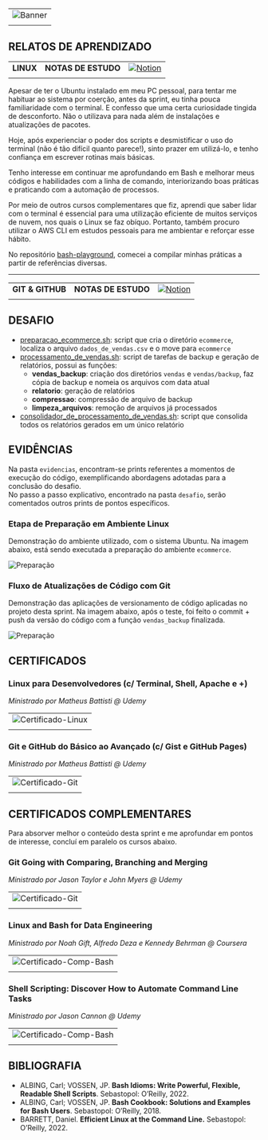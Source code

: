 #

||
|---|
|![Banner](/assets/banner-sprint1.png)|
||

## RELATOS DE APRENDIZADO

| | | |
|:---|---|---:|
|**LINUX**|**NOTAS DE ESTUDO**|[![Notion](https://img.shields.io/badge/Notion-%23000000.svg?style=for-the-badge&logo=notion&logoColor=white )](https://wool-papaya-d4a.notion.site/Linux-Bash-11f0d30eb94d80e88db7df6abc848b61)|
| | | |

Apesar de ter o Ubuntu instalado em meu PC pessoal, para tentar me habituar ao sistema por coerção, antes da sprint, eu tinha pouca familiaridade com o terminal. E confesso que uma certa curiosidade tingida de desconforto. Não o utilizava para nada além de instalações e atualizações de pacotes.  

Hoje, após experienciar o poder dos scripts e desmistificar o uso do terminal (não é tão difícil quanto parece!), sinto prazer em utilizá-lo, e tenho confiança em escrever rotinas mais básicas.  

Tenho interesse em continuar me aprofundando em Bash e melhorar meus códigos e habilidades com a linha de comando, interiorizando boas práticas e praticando com a automação de processos.  

Por meio de outros cursos complementares que fiz, aprendi que saber lidar com o terminal é essencial para uma utilização eficiente de muitos serviços de nuvem, nos quais o Linux se faz obíquo. Portanto, também procuro utilizar o AWS CLI em estudos pessoais para me ambientar e reforçar esse hábito.

No repositório [bash-playground](https://github.com/jqln-vc/bash-playground), comecei a compilar minhas práticas a partir de referências diversas.

---

| | | |
|:---|---|---:|
|**GIT & GITHUB**|**NOTAS DE ESTUDO**|[![Notion](https://img.shields.io/badge/Notion-%23000000.svg?style=for-the-badge&logo=notion&logoColor=white )](https://wool-papaya-d4a.notion.site/Git-1210d30eb94d80b296fafde3fbc00d20)|
| | | |

## DESAFIO

* [preparacao_ecommerce.sh](./desafio/preparacao_ecommerce.sh): script que cria o diretório `ecommerce`, localiza o arquivo `dados_de_vendas.csv` e o move para `ecommerce`
* [processamento_de_vendas.sh](./desafio/processamento_de_vendas.sh): script de tarefas de backup e geração de relatórios, possui as funções:
  * **vendas_backup**: criação dos diretórios `vendas` e `vendas/backup`, faz cópia de backup e nomeia os arquivos com data atual
  * **relatorio**: geração de relatórios
  * **compressao**: compressão de arquivo de backup
  * **limpeza_arquivos**: remoção de arquivos já processados
* [consolidador_de_processamento_de_vendas.sh](./desafio/consolidador_de_processamento_de_vendas.sh): script que consolida todos os relatórios gerados em um único relatório

## EVIDÊNCIAS

Na pasta `evidencias`, encontram-se prints referentes a momentos de execução do código, exemplificando abordagens adotadas para a conclusão do desafio.  
No passo a passo explicativo, encontrado na pasta `desafio`, serão comentados outros prints de pontos específicos.

### Etapa de Preparação em Ambiente Linux

Demonstração do ambiente utilizado, com o sistema Ubuntu. Na imagem abaixo, está sendo executada a preparação do ambiente `ecommerce`.

![Preparação](evidencias/1-preparacao.png)

### Fluxo de Atualizações de Código com Git

Demonstração das aplicações de versionamento de código aplicadas no projeto desta sprint. Na imagem abaixo, após o teste, foi feito o commit + push da versão do código com a função `vendas_backup` finalizada.

![Preparação](evidencias/2-commits.png)

## CERTIFICADOS

### Linux para Desenvolvedores (c/ Terminal, Shell, Apache e +)

*Ministrado por Matheus Battisti @ Udemy*

| |
|---|
|![Certificado-Linux](certificados/certificado-linux.jpg)|
||

### Git e GitHub do Básico ao Avançado (c/ Gist e GitHub Pages)

*Ministrado por Matheus Battisti @ Udemy*

| |
|---|
|![Certificado-Git](certificados/)|
||

## CERTIFICADOS COMPLEMENTARES

Para absorver melhor o conteúdo desta sprint e me aprofundar em pontos de interesse, concluí em paralelo os cursos abaixo.

### Git Going with Comparing, Branching and Merging

*Ministrado por Jason Taylor e John Myers @ Udemy*

| |
|---|
|![Certificado-Git](certificados/certificado-complementar-git.jpg)|
||

### Linux and Bash for Data Engineering

*Ministrado por Noah Gift, Alfredo Deza e Kennedy Behrman @ Coursera*

| |
|---|
|![Certificado-Comp-Bash](certificados/certificado-complementar-linux-bash.jpg)|
||

### Shell Scripting: Discover How to Automate Command Line Tasks

*Ministrado por Jason Cannon @ Udemy*

| |
|---|
|![Certificado-Comp-Bash](certificados/)|
||

## BIBLIOGRAFIA

* ALBING, Carl; VOSSEN, JP. **Bash Idioms: Write Powerful, Flexible, Readable Shell Scripts**. Sebastopol: O’Reilly, 2022.
* ALBING, Carl; VOSSEN, JP. **Bash Cookbook: Solutions and Examples for Bash Users**. Sebastopol: O’Reilly, 2018.
* BARRETT, Daniel. **Efficient Linux at the Command Line.** Sebastopol: O’Reilly, 2022.
